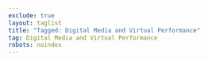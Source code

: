 ```yaml
---
exclude: true
layout: taglist
title: "Tagged: Digital Media and Virtual Performance"
tag: Digital Media and Virtual Performance
robots: noindex
---
```

